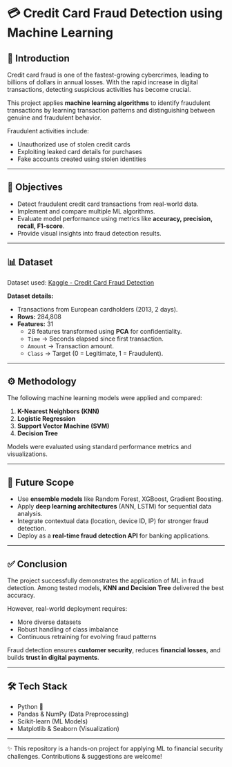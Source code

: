 # 💳 Credit Card Fraud Detection using Machine Learning  

## 📌 Introduction  
Credit card fraud is one of the fastest-growing cybercrimes, leading to billions of dollars in annual losses. With the rapid increase in digital transactions, detecting suspicious activities has become crucial.  

This project applies **machine learning algorithms** to identify fraudulent transactions by learning transaction patterns and distinguishing between genuine and fraudulent behavior.  

Fraudulent activities include:  
- Unauthorized use of stolen credit cards  
- Exploiting leaked card details for purchases  
- Fake accounts created using stolen identities  

---

## 🎯 Objectives  
- Detect fraudulent credit card transactions from real-world data.  
- Implement and compare multiple ML algorithms.  
- Evaluate model performance using metrics like **accuracy, precision, recall, F1-score**.  
- Provide visual insights into fraud detection results.  

---

## 📊 Dataset  
Dataset used: [Kaggle - Credit Card Fraud Detection](https://www.kaggle.com/datasets/mlg-ulb/creditcardfraud)  

**Dataset details:**  
- Transactions from European cardholders (2013, 2 days).  
- **Rows:** 284,808  
- **Features:** 31  
  - 28 features transformed using **PCA** for confidentiality.  
  - `Time` → Seconds elapsed since first transaction.  
  - `Amount` → Transaction amount.  
  - `Class` → Target (0 = Legitimate, 1 = Fraudulent).  

---

## ⚙️ Methodology  
The following machine learning models were applied and compared:  
1. **K-Nearest Neighbors (KNN)**  
2. **Logistic Regression**  
3. **Support Vector Machine (SVM)**  
4. **Decision Tree**  

Models were evaluated using standard performance metrics and visualizations.  

---

## 🔮 Future Scope  
- Use **ensemble models** like Random Forest, XGBoost, Gradient Boosting.  
- Apply **deep learning architectures** (ANN, LSTM) for sequential data analysis.  
- Integrate contextual data (location, device ID, IP) for stronger fraud detection.  
- Deploy as a **real-time fraud detection API** for banking applications.  

---

## ✅ Conclusion  
The project successfully demonstrates the application of ML in fraud detection. Among tested models, **KNN and Decision Tree** delivered the best accuracy.  

However, real-world deployment requires:  
- More diverse datasets  
- Robust handling of class imbalance  
- Continuous retraining for evolving fraud patterns  

Fraud detection ensures **customer security**, reduces **financial losses**, and builds **trust in digital payments**.  

---

## 🛠️ Tech Stack  
- Python 🐍  
- Pandas & NumPy (Data Preprocessing)  
- Scikit-learn (ML Models)  
- Matplotlib & Seaborn (Visualization)  

---

✨ This repository is a hands-on project for applying ML to financial security challenges. Contributions & suggestions are welcome!  
